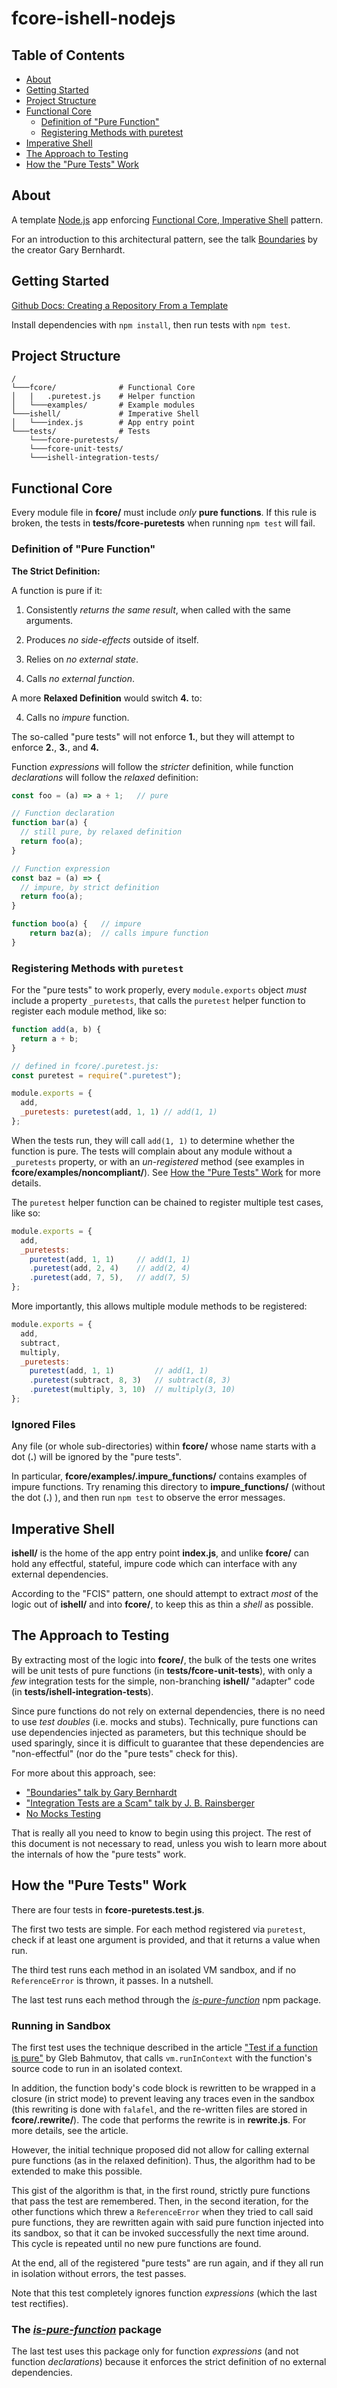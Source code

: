 # fcore-ishell-nodejs

## Table of Contents

- [About](#about)
- [Getting Started](#getting_started)
- [Project Structure](#project_structure)
- [Functional Core](#fcore)
    - [Definition of "Pure Function"](#purefunc)
    - [Registering Methods with puretest](#registering)
- [Imperative Shell](#ishell)
- [The Approach to Testing](#testing)
- [How the "Pure Tests" Work](#puretests)

## About <a name = "about"></a>

A template [Node.js](https://nodejs.org/en/) app enforcing [Functional Core, Imperative Shell](https://github.com/kbilsted/Functional-core-imperative-shell/blob/master/README.md) pattern.

For an introduction to this architectural pattern, see the talk [Boundaries](https://www.youtube.com/watch?v=eOYal8elnZk) by the creator Gary Bernhardt.

## Getting Started <a name = "getting_started"></a>

[Github Docs: Creating a Repository From a Template](https://docs.github.com/en/github/creating-cloning-and-archiving-repositories/creating-a-repository-from-a-template#creating-a-repository-from-a-template)

Install dependencies with `npm install`, then run tests with `npm test`.

## Project Structure <a name = "project_structure"></a>

```
/
└───fcore/              # Functional Core
│   |   .puretest.js    # Helper function
│   └───examples/       # Example modules
└───ishell/             # Imperative Shell
│   └───index.js        # App entry point
└───tests/              # Tests
    └───fcore-puretests/
    └───fcore-unit-tests/
    └───ishell-integration-tests/
```

## Functional Core <a name = "fcore"></a>

Every module file in **fcore/** must include _only_ **pure functions**. If this rule is broken, the tests in **tests/fcore-puretests** when running `npm test` will fail.

### Definition of "Pure Function" <a name = "purefunc"></a>

**The Strict Definition:**

A function is pure if it:

1. Consistently _returns the same result_, when called with the same arguments.

2. Produces _no side-effects_ outside of itself.

3. Relies on _no external state_.

4. Calls _no external function_.

A more **Relaxed Definition** would switch **4.** to:

4. Calls no _impure_ function.

The so-called "pure tests" will not enforce **1.**, but they will attempt to enforce **2.**, **3.**, and **4.**

Function _expressions_ will follow the _stricter_ definition, while function _declarations_ will follow the _relaxed_ definition:

```js
const foo = (a) => a + 1;   // pure

// Function declaration
function bar(a) {
  // still pure, by relaxed definition
  return foo(a);
}

// Function expression
const baz = (a) => {
  // impure, by strict definition
  return foo(a);
}

function boo(a) {   // impure
    return baz(a);  // calls impure function
}
```

### Registering Methods with `puretest` <a name = "registering"></a>

For the "pure tests" to work properly, every `module.exports` object _must_ include a property `_puretests`, that calls the `puretest` helper function to register each module method, like so:

```js
function add(a, b) {
  return a + b;
}

// defined in fcore/.puretest.js:
const puretest = require(".puretest");

module.exports = {
  add,
  _puretests: puretest(add, 1, 1) // add(1, 1)
};
```

When the tests run, they will call `add(1, 1)` to determine whether the function is pure. The tests will complain about any module without a `_puretests` property, or with an _un-registered_ method (see examples in **fcore/examples/noncompliant/**). See [How the "Pure Tests" Work](#puretests) for more details.

The `puretest` helper function can be chained to register multiple test cases, like so:

```js
module.exports = {
  add,
  _puretests: 
    puretest(add, 1, 1)     // add(1, 1)
    .puretest(add, 2, 4)    // add(2, 4)
    .puretest(add, 7, 5),   // add(7, 5)
};
```

More importantly, this allows multiple module methods to be registered:

```js
module.exports = {
  add,
  subtract,
  multiply,
  _puretests:
    puretest(add, 1, 1)         // add(1, 1)
    .puretest(subtract, 8, 3)   // subtract(8, 3)
    .puretest(multiply, 3, 10)  // multiply(3, 10)
};
```

### Ignored Files

Any file (or whole sub-directories) within **fcore/** whose name starts with a dot (**.**) will be ignored by the "pure tests".

In particular, **fcore/examples/.impure_functions/** contains examples of impure functions. Try renaming this directory to **impure_functions/** (without the dot (**.**) ), and then run `npm test` to observe the error messages.

## Imperative Shell <a name = "ishell"></a>

**ishell/** is the home of the app entry point **index.js**, and unlike **fcore/** can hold any effectful, stateful, impure code which can interface with any external dependencies.

According to the "FCIS" pattern, one should attempt to extract _most_ of the logic out of **ishell/** and into **fcore/**, to keep this as thin a _shell_ as possible.

## The Approach to Testing <a name = "testing"></a>

By extracting most of the logic into **fcore/**, the bulk of the tests one writes will be unit tests of pure functions (in **tests/fcore-unit-tests**), with only a _few_ integration tests for the simple, non-branching **ishell/** "adapter" code (in **tests/ishell-integration-tests**).

Since pure functions do not rely on external dependencies, there is no need to use _test doubles_ (i.e. mocks and stubs). Technically, pure functions can use dependencies injected as parameters, but this technique should be used sparingly, since it is difficult to guarantee that these dependencies are "non-effectful" (nor do the "pure tests" check for this).

For more about this approach, see:

- ["Boundaries" talk by Gary Bernhardt](https://www.youtube.com/watch?v=eOYal8elnZk)
- ["Integration Tests are a Scam" talk by J. B. Rainsberger](https://www.youtube.com/watch?v=VDfX44fZoMc)
- [No Mocks Testing](https://github.com/kbilsted/Functional-core-imperative-shell/blob/master/README.md#2-test-isolation---nomock)

That is really all you need to know to begin using this project. The rest of this document is not necessary to read, unless you wish to learn more about the internals of how the "pure tests" work.

## How the "Pure Tests" Work

There are four tests in **fcore-puretests.test.js**.

The first two tests are simple. For each method registered via `puretest`, check if at least one argument is provided, and that it returns a value when run.

The third test runs each method in an isolated VM sandbox, and if no `ReferenceError` is thrown, it passes. In a nutshell.

The last test runs each method through the [_is-pure-function_](https://www.npmjs.com/package/is-pure-function) npm package.

### Running in Sandbox

The first test uses the technique described in the article ["Test if a function is pure"](https://glebbahmutov.com/blog/test-if-a-function-is-pure-revisited/) by Gleb Bahmutov, that calls `vm.runInContext` with the function's source code to run in an isolated context.

In addition, the function body's code block is rewritten to be wrapped in a closure (in strict mode) to prevent leaving any traces even in the sandbox (this rewriting is done with `falafel`, and the re-written files are stored in **fcore/.rewrite/**). The code that performs the rewrite is in **rewrite.js**. For more details, see the article.

However, the initial technique proposed did not allow for calling external pure functions (as in the relaxed definition). Thus, the algorithm had to be extended to make this possible.

This gist of the algorithm is that, in the first round, strictly pure functions that pass the test are remembered. Then, in the second iteration, for the other functions which threw a `ReferenceError` when they tried to call said pure functions, they are rewritten again with said pure function injected into its sandbox, so that it can be invoked successfully the next time around. This cycle is repeated until no new pure functions are found.

At the end, all of the registered "pure tests" are run again, and if they all run in isolation without errors, the test passes.

Note that this test completely ignores function _expressions_ (which the last test rectifies).

### The [_is-pure-function_](https://www.npmjs.com/package/is-pure-function) package

The last test uses this package only for function _expressions_ (and not function _declarations_) because it enforces the strict definition of no external dependencies.
